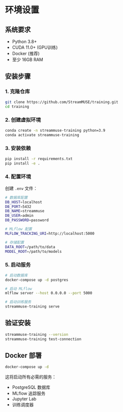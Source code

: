 # 环境设置

## 系统要求

- Python 3.8+
- CUDA 11.0+ (GPU训练)
- Docker (推荐)
- 至少 16GB RAM

## 安装步骤

### 1. 克隆仓库

```bash
git clone https://github.com/StreamMUSE/training.git
cd training
```

### 2. 创建虚拟环境

```bash
conda create -n streammuse-training python=3.9
conda activate streammuse-training
```

### 3. 安装依赖

```bash
pip install -r requirements.txt
pip install -e .
```

### 4. 配置环境

创建 `.env` 文件：

```bash
# 数据库配置
DB_HOST=localhost
DB_PORT=5432
DB_NAME=streammuse
DB_USER=admin
DB_PASSWORD=password

# MLflow 配置
MLFLOW_TRACKING_URI=http://localhost:5000

# 存储配置
DATA_ROOT=/path/to/data
MODEL_ROOT=/path/to/models
```

### 5. 启动服务

```bash
# 启动数据库
docker-compose up -d postgres

# 启动 MLflow
mlflow server --host 0.0.0.0 --port 5000

# 启动训练服务
streammuse-training serve
```

## 验证安装

```bash
streammuse-training --version
streammuse-training test-connection
```

## Docker 部署

```bash
docker-compose up -d
```

这将启动所有必需的服务：
- PostgreSQL 数据库
- MLflow 追踪服务
- Jupyter Lab
- 训练调度器
